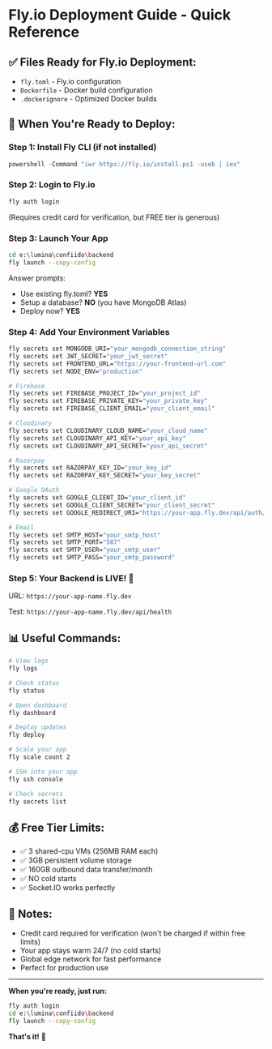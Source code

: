 # Fly.io Deployment Guide - Quick Reference

## ✅ Files Ready for Fly.io Deployment:
- `fly.toml` - Fly.io configuration
- `Dockerfile` - Docker build configuration
- `.dockerignore` - Optimized Docker builds

## 🚀 When You're Ready to Deploy:

### Step 1: Install Fly CLI (if not installed)
```powershell
powershell -Command "iwr https://fly.io/install.ps1 -useb | iex"
```

### Step 2: Login to Fly.io
```bash
fly auth login
```
(Requires credit card for verification, but FREE tier is generous)

### Step 3: Launch Your App
```bash
cd e:\lumina\confiido\backend
fly launch --copy-config
```

Answer prompts:
- Use existing fly.toml? **YES**
- Setup a database? **NO** (you have MongoDB Atlas)
- Deploy now? **YES**

### Step 4: Add Your Environment Variables
```bash
fly secrets set MONGODB_URI="your_mongodb_connection_string"
fly secrets set JWT_SECRET="your_jwt_secret"
fly secrets set FRONTEND_URL="https://your-frontend-url.com"
fly secrets set NODE_ENV="production"

# Firebase
fly secrets set FIREBASE_PROJECT_ID="your_project_id"
fly secrets set FIREBASE_PRIVATE_KEY="your_private_key"
fly secrets set FIREBASE_CLIENT_EMAIL="your_client_email"

# Cloudinary
fly secrets set CLOUDINARY_CLOUD_NAME="your_cloud_name"
fly secrets set CLOUDINARY_API_KEY="your_api_key"
fly secrets set CLOUDINARY_API_SECRET="your_api_secret"

# Razorpay
fly secrets set RAZORPAY_KEY_ID="your_key_id"
fly secrets set RAZORPAY_KEY_SECRET="your_key_secret"

# Google OAuth
fly secrets set GOOGLE_CLIENT_ID="your_client_id"
fly secrets set GOOGLE_CLIENT_SECRET="your_client_secret"
fly secrets set GOOGLE_REDIRECT_URI="https://your-app.fly.dev/api/auth/google/callback"

# Email
fly secrets set SMTP_HOST="your_smtp_host"
fly secrets set SMTP_PORT="587"
fly secrets set SMTP_USER="your_smtp_user"
fly secrets set SMTP_PASS="your_smtp_password"
```

### Step 5: Your Backend is LIVE! 🎉
URL: `https://your-app-name.fly.dev`

Test: `https://your-app-name.fly.dev/api/health`

## 📊 Useful Commands:

```bash
# View logs
fly logs

# Check status
fly status

# Open dashboard
fly dashboard

# Deploy updates
fly deploy

# Scale your app
fly scale count 2

# SSH into your app
fly ssh console

# Check secrets
fly secrets list
```

## 💰 Free Tier Limits:
- ✅ 3 shared-cpu VMs (256MB RAM each)
- ✅ 3GB persistent volume storage
- ✅ 160GB outbound data transfer/month
- ✅ NO cold starts
- ✅ Socket.IO works perfectly

## 📝 Notes:
- Credit card required for verification (won't be charged if within free limits)
- Your app stays warm 24/7 (no cold starts)
- Global edge network for fast performance
- Perfect for production use

---

**When you're ready, just run:**
```bash
fly auth login
cd e:\lumina\confiido\backend
fly launch --copy-config
```

**That's it!** 🚀
